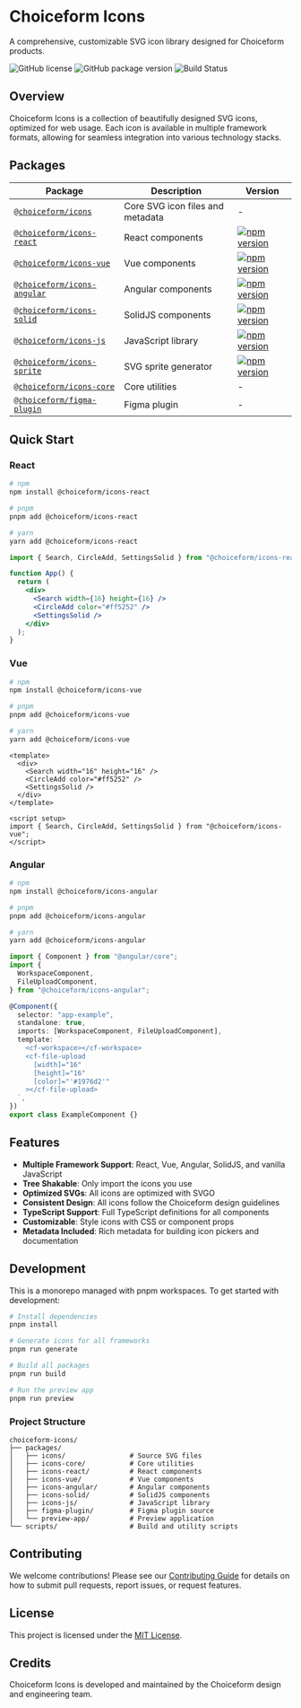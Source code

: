 # Choiceform Icons

A comprehensive, customizable SVG icon library designed for Choiceform products.

![GitHub license](https://img.shields.io/github/license/choice-form/icons-library)
![GitHub package version](https://img.shields.io/github/package-json/v/choice-form/icons-library)
![Build Status](https://img.shields.io/github/workflow/status/choice-form/icons-library/CI)

## Overview

Choiceform Icons is a collection of beautifully designed SVG icons, optimized for web usage. Each icon is available in multiple framework formats, allowing for seamless integration into various technology stacks.

## Packages

| Package                                                 | Description                      | Version                                                                                                                           |
| ------------------------------------------------------- | -------------------------------- | --------------------------------------------------------------------------------------------------------------------------------- |
| [`@choiceform/icons`](./packages/icons)                 | Core SVG icon files and metadata | -                                                                                                                                 |
| [`@choiceform/icons-react`](./packages/icons-react)     | React components                 | [![npm version](https://img.shields.io/npm/v/@choiceform/icons-react)](https://www.npmjs.com/package/@choiceform/icons-react)     |
| [`@choiceform/icons-vue`](./packages/icons-vue)         | Vue components                   | [![npm version](https://img.shields.io/npm/v/@choiceform/icons-vue)](https://www.npmjs.com/package/@choiceform/icons-vue)         |
| [`@choiceform/icons-angular`](./packages/icons-angular) | Angular components               | [![npm version](https://img.shields.io/npm/v/@choiceform/icons-angular)](https://www.npmjs.com/package/@choiceform/icons-angular) |
| [`@choiceform/icons-solid`](./packages/icons-solid)     | SolidJS components               | [![npm version](https://img.shields.io/npm/v/@choiceform/icons-solid)](https://www.npmjs.com/package/@choiceform/icons-solid)     |
| [`@choiceform/icons-js`](./packages/icons-js)           | JavaScript library               | [![npm version](https://img.shields.io/npm/v/@choiceform/icons-js)](https://www.npmjs.com/package/@choiceform/icons-js)           |
| [`@choiceform/icons-sprite`](./packages/icons-sprite)   | SVG sprite generator             | [![npm version](https://img.shields.io/npm/v/@choiceform/icons-sprite)](https://www.npmjs.com/package/@choiceform/icons-sprite)   |
| [`@choiceform/icons-core`](./packages/icons-core)       | Core utilities                   | -                                                                                                                                 |
| [`@choiceform/figma-plugin`](./packages/figma-plugin)   | Figma plugin                     | -                                                                                                                                 |

## Quick Start

### React

```bash
# npm
npm install @choiceform/icons-react

# pnpm
pnpm add @choiceform/icons-react

# yarn
yarn add @choiceform/icons-react
```

```jsx
import { Search, CircleAdd, SettingsSolid } from "@choiceform/icons-react";

function App() {
  return (
    <div>
      <Search width={16} height={16} />
      <CircleAdd color="#ff5252" />
      <SettingsSolid />
    </div>
  );
}
```

### Vue

```bash
# npm
npm install @choiceform/icons-vue

# pnpm
pnpm add @choiceform/icons-vue

# yarn
yarn add @choiceform/icons-vue
```

```vue
<template>
  <div>
    <Search width="16" height="16" />
    <CircleAdd color="#ff5252" />
    <SettingsSolid />
  </div>
</template>

<script setup>
import { Search, CircleAdd, SettingsSolid } from "@choiceform/icons-vue";
</script>
```

### Angular

```bash
# npm
npm install @choiceform/icons-angular

# pnpm
pnpm add @choiceform/icons-angular

# yarn
yarn add @choiceform/icons-angular
```

```typescript
import { Component } from "@angular/core";
import {
  WorkspaceComponent,
  FileUploadComponent,
} from "@choiceform/icons-angular";

@Component({
  selector: "app-example",
  standalone: true,
  imports: [WorkspaceComponent, FileUploadComponent],
  template: `
    <cf-workspace></cf-workspace>
    <cf-file-upload
      [width]="16"
      [height]="16"
      [color]="'#1976d2'"
    ></cf-file-upload>
  `,
})
export class ExampleComponent {}
```

## Features

- **Multiple Framework Support**: React, Vue, Angular, SolidJS, and vanilla JavaScript
- **Tree Shakable**: Only import the icons you use
- **Optimized SVGs**: All icons are optimized with SVGO
- **Consistent Design**: All icons follow the Choiceform design guidelines
- **TypeScript Support**: Full TypeScript definitions for all components
- **Customizable**: Style icons with CSS or component props
- **Metadata Included**: Rich metadata for building icon pickers and documentation

## Development

This is a monorepo managed with pnpm workspaces. To get started with development:

```bash
# Install dependencies
pnpm install

# Generate icons for all frameworks
pnpm run generate

# Build all packages
pnpm run build

# Run the preview app
pnpm run preview
```

### Project Structure

```
choiceform-icons/
├── packages/
│   ├── icons/                # Source SVG files
│   ├── icons-core/           # Core utilities
│   ├── icons-react/          # React components
│   ├── icons-vue/            # Vue components
│   ├── icons-angular/        # Angular components
│   ├── icons-solid/          # SolidJS components
│   ├── icons-js/             # JavaScript library
│   ├── figma-plugin/         # Figma plugin source
│   └── preview-app/          # Preview application
└── scripts/                  # Build and utility scripts
```

## Contributing

We welcome contributions! Please see our [Contributing Guide](./CONTRIBUTING.md) for details on how to submit pull requests, report issues, or request features.

## License

This project is licensed under the [MIT License](./LICENSE).

## Credits

Choiceform Icons is developed and maintained by the Choiceform design and engineering team.

